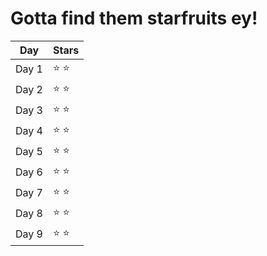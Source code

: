 # Gotta find them starfruits ey!

| Day  | Stars |
| ------------- | ------------- |
| Day 1  | ⭐ ⭐  |
| Day 2  | ⭐ ⭐  |
| Day 3  | ⭐ ⭐  |
| Day 4  | ⭐ ⭐  |
| Day 5  | ⭐ ⭐  |
| Day 6  | ⭐ ⭐  |
| Day 7  | ⭐ ⭐  |
| Day 8  | ⭐ ⭐  |
| Day 9  | ⭐ ⭐  |